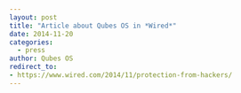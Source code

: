 ```yaml
---
layout: post
title: "Article about Qubes OS in *Wired*"
date: 2014-11-20
categories:
  - press
author: Qubes OS
redirect_to:
- https://www.wired.com/2014/11/protection-from-hackers/
---
```

